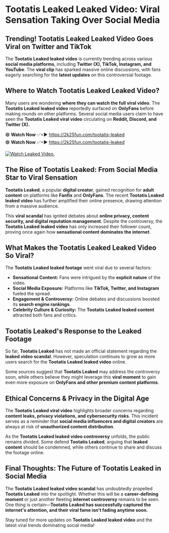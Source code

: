 # Tootatis Leaked Leaked Video: Viral Sensation Taking Over Social Media

## **Trending! Tootatis Leaked Leaked Video Goes Viral on Twitter and TikTok**
The **Tootatis Leaked leaked video** is currently trending across various **social media platforms**, including **Twitter (X), TikTok, Instagram, and YouTube**. The **viral clip** has sparked massive online discussions, with fans eagerly searching for the **latest updates** on this controversial footage.

## **Where to Watch Tootatis Leaked Leaked Video?**
Many users are wondering **where they can watch the full viral video**. The **Tootatis Leaked leaked video** reportedly surfaced on **OnlyFans** before making rounds on other platforms. Several social media users claim to have seen the **Tootatis Leaked viral video** circulating on **Reddit, Discord, and Twitter (X).**

🟢 **Watch Now** ✅=► https://2k25fun.com/tootatis-leaked  
🟢 **Watch Now** ✅=► https://2k25fun.com/tootatis-leaked  

[![Watch Leaked Video.](https://miro.medium.com/v2/resize:fit:828/format:webp/1*cilzJN44JGOrTw9NJCrNHA.gif "Watch Leaked Video")](https://2k25fun.com/tootatis-leaked)

## **The Rise of Tootatis Leaked: From Social Media Star to Viral Sensation**
**Tootatis Leaked**, a popular **digital creator**, gained recognition for **adult content** on platforms like **Fanfix** and **OnlyFans**. The recent **Tootatis Leaked leaked video** has further amplified their online presence, drawing attention from a massive audience.

This **viral scandal** has ignited debates about **online privacy, content security, and digital reputation management**. Despite the controversy, the **Tootatis Leaked leaked video** has only increased their follower count, proving once again how **sensational content dominates the internet**.

## **What Makes the Tootatis Leaked Leaked Video So Viral?**
The **Tootatis Leaked leaked footage** went viral due to several factors:
- **Sensational Content:** Fans were intrigued by the **explicit nature** of the video.
- **Social Media Exposure:** Platforms like **TikTok, Twitter, and Instagram** fueled the spread.
- **Engagement & Controversy:** Online debates and discussions boosted its **search engine rankings**.
- **Celebrity Culture & Curiosity:** The **Tootatis Leaked leaked content** attracted both fans and critics.

## **Tootatis Leaked's Response to the Leaked Footage**
So far, **Tootatis Leaked** has not made an official statement regarding the **leaked video scandal**. However, speculation continues to grow as more users search for the **Tootatis Leaked leaked video** online.

Some sources suggest that **Tootatis Leaked** may address the controversy soon, while others believe they might leverage this **viral moment** to gain even more exposure on **OnlyFans and other premium content platforms**.

## **Ethical Concerns & Privacy in the Digital Age**
The **Tootatis Leaked viral video** highlights broader concerns regarding **content leaks, privacy violations, and cybersecurity risks**. This incident serves as a reminder that **social media influencers and digital creators** are always at risk of **unauthorized content distribution**.

As the **Tootatis Leaked leaked video controversy** unfolds, the public remains divided. Some defend **Tootatis Leaked**, arguing that **leaked content** should be condemned, while others continue to share and discuss the footage online.

## **Final Thoughts: The Future of Tootatis Leaked in Social Media**
The **Tootatis Leaked leaked video scandal** has undoubtedly propelled **Tootatis Leaked** into the spotlight. Whether this will be a **career-defining moment** or just another fleeting **internet controversy** remains to be seen. One thing is certain—**Tootatis Leaked has successfully captured the internet's attention, and their viral fame isn't fading anytime soon.**

Stay tuned for more updates on **Tootatis Leaked leaked video** and the latest viral trends dominating social media!